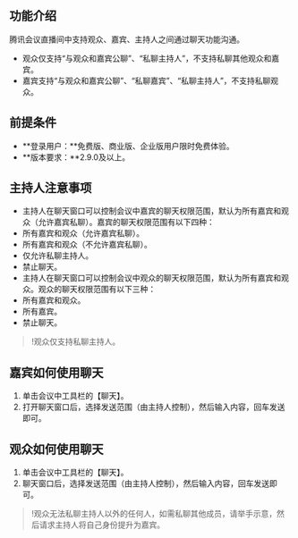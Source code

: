 

## 功能介绍
腾讯会议直播间中支持观众、嘉宾、主持人之间通过聊天功能沟通。
- 观众仅支持“与观众和嘉宾公聊”、“私聊主持人”，不支持私聊其他观众和嘉宾。
- 嘉宾支持“与观众和嘉宾公聊”、“私聊嘉宾”、“私聊主持人”，不支持私聊观众。

## 前提条件
- **登录用户：**免费版、商业版、企业版用户限时免费体验。
- **版本要求：**2.9.0及以上。

## 主持人注意事项
- 主持人在聊天窗口可以控制会议中嘉宾的聊天权限范围，默认为所有嘉宾和观众（允许嘉宾私聊）。嘉宾的聊天权限范围有以下四种：
 - 所有嘉宾和观众（允许嘉宾私聊）。
 - 所有嘉宾和观众（不允许嘉宾私聊）。
 - 仅允许私聊主持人。
 - 禁止聊天。
- 主持人在聊天窗口可以控制会议中观众的聊天权限范围，默认为所有嘉宾和观众。观众的聊天权限范围有以下三种：
 - 所有嘉宾和观众。
 - 所有嘉宾。
 - 禁止聊天。
>!观众仅支持私聊主持人。

## 嘉宾如何使用聊天
1. 单击会议中工具栏的【聊天】。
2. 打开聊天窗口后，选择发送范围（由主持人控制），然后输入内容，回车发送即可。

## 观众如何使用聊天
1. 单击会议中工具栏的【聊天】。
2. 聊天窗口后，选择发送范围（由主持人控制），然后输入内容，回车发送即可。
>!观众无法私聊主持人以外的任何人，如需私聊其他成员，请举手示意，然后请求主持人将自己身份提升为嘉宾。
